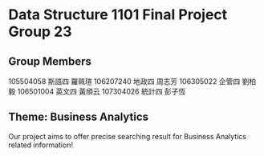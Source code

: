 # Data Structure 1101 Final Project Group 23

## Group Members
105504058 斯語四 羅珮瑄
106207240 地政四 周志芳
106305022 企管四 劉柏毅
106501004 英文四 黃頎云
107304026 統計四 彭子恆

## Theme: Business Analytics
Our project aims to offer precise searching result for Business Analytics related information!
